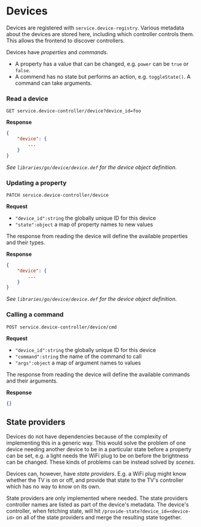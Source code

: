 # Devices

Devices are registered with `service.device-registry`. 
Various metadata about the devices are stored here, including which controller controls them. This allows the frontend to discover controllers.

 
Devices have _properties_ and _commands_. 
- A property has a value that can be changed, e.g. `power` can be `true` or `false`.
- A commend has no state but performs an action, e.g. `toggleState()`. A command can take arguments.

### Read a device

`GET service.device-controller/device?device_id=foo`

**Response**

```json
{
    "device": {
        ...
    }
}
```

_See `libraries/go/device/device.def` for the device object definition._

### Updating a property

`PATCH service.device-controller/device`

**Request**

- `"device_id":string` the globally unique ID for this device
- `"state":object` a map of property names to new values

The response from reading the device will define the available properties and their types.

**Response**

```json
{
    "device": {
        ...
    }
}
```

_See `libraries/go/device/device.def` for the device object definition._

### Calling a command

`POST service.device-controller/device/cmd`

**Request**
- `"device_id":string` the globally unique ID for this device
- `"command":string` the name of the command to call
- `"args":object` a map of argument names to values

The response from reading the device will define the available commands and their arguments.

**Response**

```json
{}
```

## State providers

Devices do not have dependencies because of the complexity of implementing this in a generic way. This would solve the problem of one device needing another device to be in a particular state before a property can be set, e.g. a light needs the WiFi plug to be on before the brightness can be changed. These kinds of problems can be instead solved by _scenes_.

Devices can, however, have _state providers_. E.g. a WiFi plug might know whether the TV is on or off, and provide that state to the TV's controller which has no way to know on its own.

State providers are only implemented where needed. The state providers controller names are listed as part of the device's metadata. The device's controller, when fetching state, will hit `/provide-state?device_id=<device-id>` on all of the state providers and merge the resulting state together.

